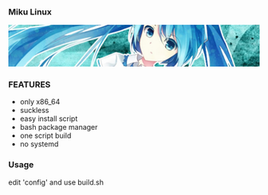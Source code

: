 ### Miku Linux ###

<img src=".github/miku.jpg">

### FEATURES
- only x86_64
- suckless
- easy install script
- bash package manager
- one script build
- no systemd

### Usage
edit 'config' and use build.sh
